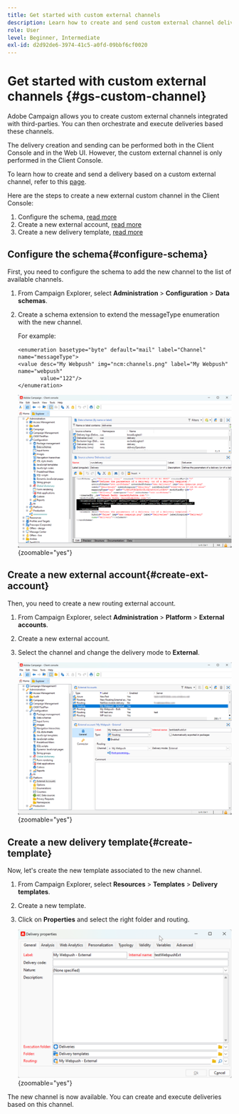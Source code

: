```yaml
---
title: Get started with custom external channels
description: Learn how to create and send custom external channel deliveries with Adobe Campaign Web
role: User
level: Beginner, Intermediate
exl-id: d2d92de6-3974-41c5-a0fd-09bbf6cf0020
---
```

# Get started with custom external channels {#gs-custom-channel} 

Adobe Campaign allows you to create custom external channels integrated with third-parties. You can then orchestrate and execute deliveries based these channels. 

The delivery creation and sending can be performed both in the Client Console and in the Web UI. However, the custom external channel is only performed in the Client Console.

To learn how to create and send a delivery based on a custom external channel, refer to this [page](https://experienceleague.adobe.com/docs/campaign-web/v8/msg/gs-custom-channel.html).

Here are the steps to create a new external custom channel in the Client Console:

1. Configure the schema, [read more](#configure-schema)
1. Create a new external account, [read more](#create-ext-account)
1. Create a new delivery template, [read more](#create-template)

## Configure the schema{#configure-schema}

First, you need to configure the schema to add the new channel to the list of available channels. 

1. From Campaign Explorer, select **Administration** > **Configuration** > **Data schemas**.

1. Create a schema extension to extend the messageType enumeration with the new channel.

    For example:

    ```
    <enumeration basetype="byte" default="mail" label="Channel" name="messageType">
    <value desc="My Webpush" img="ncm:channels.png" label="My Webpush" name="webpush"
           value="122"/>
    </enumeration>
    ```

    ![](assets/cus-schema.png){zoomable="yes"}

## Create a new external account{#create-ext-account}

Then, you need to create a new routing external account.

1. From Campaign Explorer, select **Administration** > **Platform** > **External accounts**.

1. Create a new external account.

1. Select the channel and change the delivery mode to **External**.

    ![](assets/cus-ext-account.png){zoomable="yes"}

## Create a new delivery template{#create-template}

Now, let's create the new template associated to the new channel.

1. From Campaign Explorer, select **Resources** > **Templates** > **Delivery templates**.

1. Create a new template.

1. Click on **Properties** and select the right folder and routing.

    ![](assets/cus-template.png){zoomable="yes"}

The new channel is now available. You can create and execute deliveries based on this channel.
